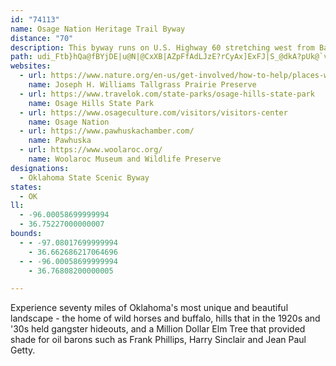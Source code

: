 ```yaml
---
id: "74113"
name: Osage Nation Heritage Trail Byway
distance: "70"
description: This byway runs on U.S. Highway 60 stretching west from Bartlesville, through Pawhuska, to Ponca City.
path: udi_Ftb}hQa@fBYjDE|u@N|@CxXB|AZpFfAdLJzE?rCyAx]ExFJ|S_@dkA?pUk@`vA?vXM`h@Erb@Rlm@M`zAHlFXxCr@fDnDpI|@pC~AfIlBnSbC|Oj@pBlG|M`ErHpKhTbBlE`JxWx@xCxC`TlDhXNbBCfFWjCc@xBe@pAqAlCuBlCkUpNsCjCaA~AcClGcDpJiSro@aExL_BhDgz@nyAmEhIiBjFgFhUeOlm@i@`FKfDNrCd@xCx@zCr@fBbI~PzE|KxYfo@`BlEZ~AR`ChBnTPfDfBlQ|Bp[@fDQnRD`CRfBt@vDdCnIl@tCXdCNfC?jCIrCe@tG_@rD_@dH?zCZj[NxFEjB_AvO{DhXsGt`@_@~CIvBBzBhCdb@NjAz@pOv@dDr@fBlFnKn@~@lExEbD~Dx@nAj@tArAtEfDtNzZztAhBtGn@dBrBdCjAz@rQfJhAx@fCrCnAzBr@lBd@vB^fDxAdd@h@lE|AfEH~AjDx@|cDf}@|c@|OfMrEzExCpOlQzFvGpBzAfYrKp`@xOpVlLv_@nQdCx@zMtGfGtAlU?|YBzc@FcDfx@gDln@u@zGsBrIiAfGSxBOrDJ`l@GlkEDlm@i@no@c@beBKbJc@rJyAnMs@zDuAdG}AlFcBxEiBlEsi@~bA_Rx]sClIsA~FmAzHi@xFKbFItOc@`zDLp{@@hzAR`zACzi@HnWAp{BFjlAGb}EYvYs@`Te@bJ}Cre@aD~d@qAzNYhGiAfNm@bK}AnRuExs@gAbLyCrd@qDpf@qA~Wi@pYM|RA|h@IxBEjHPrp@LrDHz@JlSElIJjTKhXg@tVyAlb@uAfh@gCzRsBnL{SdbAy@hF}ArNk@`Ha@pRGdgADtWMlbA?b~AGjTDlSIv}@BvtH@nLRtPz@tN`B~P~@~Hn@dEvDbQlCfKxEtNnD|MbBdIvBhM|AbMp@`I^lGp@bPDjFHp]C~dANrg@TbIf@~Hp@|HvBjMlBvIfk@luBdDvNr@bE|AdM~@`ORxIItr@PlhBNxk@ArVExFI~Bo@zGiArIo@xC_IhVeAfEcBnI_AlIc@zJEhK@rfALxw@J|uBObz@VfKFxU[hs@Cp@KVOzGSjw@
websites:
  - url: https://www.nature.org/en-us/get-involved/how-to-help/places-we-protect/tallgrass-prairie-preserve/
    name: Joseph H. Williams Tallgrass Prairie Preserve
  - url: https://www.travelok.com/state-parks/osage-hills-state-park
    name: Osage Hills State Park
  - url: https://www.osageculture.com/visitors/visitors-center
    name: Osage Nation
  - url: https://www.pawhuskachamber.com/
    name: Pawhuska
  - url: https://www.woolaroc.org/
    name: Woolaroc Museum and Wildlife Preserve
designations:
  - Oklahoma State Scenic Byway
states:
  - OK
ll:
  - -96.00058699999994
  - 36.75227000000007
bounds:
  - - -97.08017699999994
    - 36.662686217064696
  - - -96.00058699999994
    - 36.76808200000005

---
```


Experience seventy miles of Oklahoma's most unique and beautiful landscape - the home of wild horses and buffalo, hills that in the 1920s and '30s held gangster hideouts, and a Million Dollar Elm Tree that provided shade for oil barons such as Frank Phillips, Harry Sinclair and Jean Paul Getty.
